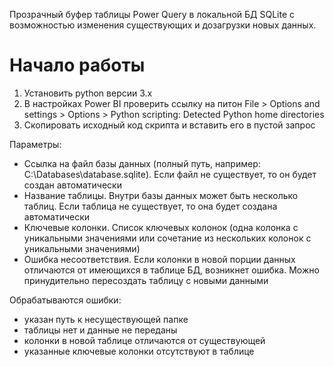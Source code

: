 Прозрачный буфер таблицы Power Query в локальной БД SQLite с возможностью изменения существующих и дозагрузки новых данных.

# Начало работы
1. Установить python версии 3.x
1. В настройках Power BI проверить ссылку на питон File > Options and settings > Options > Python scripting: Detected Python home directories
1. Скопировать исходный код скрипта и вставить его в пустой запрос

Параметры:
- Ссылка на файл базы данных (полный путь, например: C:\Databases\database.sqlite). Если файл не существует, то он будет создан автоматически
- Название таблицы. Внутри базы данных может быть несколько таблиц. Если таблица не существует, то она будет создана автоматически
- Ключевые колонки. Список ключевых колонок (одна колонка с уникальными значениями или сочетание из нескольких колонок с уникальными значениями)
- Ошибка несоответствия. Если колонки в новой порции данных отличаются от имеющихся в таблице БД, возникнет ошибка. Можно принудительно пересоздать таблицу с новыми данными

Обрабатываются ошибки:
- указан путь к несуществующей папке
- таблицы нет и данные не переданы
- колонки в новой таблице отличаются от существующей
- указанные ключевые колонки отсутствуют в таблице
